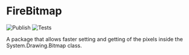 # FireBitmap
![Publish](https://github.com/Kontore/FireBitmap/actions/workflows/publish.yml/badge.svg)
![Tests](https://github.com/Kontore/FireBitmap/actions/workflows/tests.yml/badge.svg)

A package that allows faster setting and getting of the pixels inside the System.Drawing.Bitmap class.
